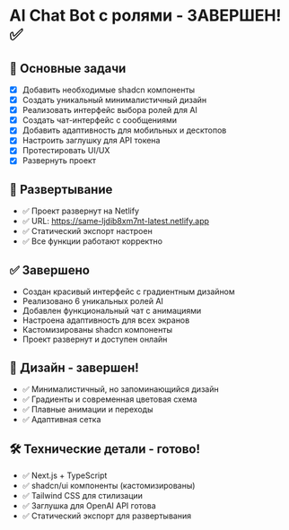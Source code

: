 # AI Chat Bot с ролями - ЗАВЕРШЕН! ✅

## 🎯 Основные задачи
- [x] Добавить необходимые shadcn компоненты
- [x] Создать уникальный минималистичный дизайн
- [x] Реализовать интерфейс выбора ролей для AI
- [x] Создать чат-интерфейс с сообщениями
- [x] Добавить адаптивность для мобильных и десктопов
- [x] Настроить заглушку для API токена
- [x] Протестировать UI/UX
- [x] Развернуть проект

## 🚀 Развертывание
- ✅ Проект развернут на Netlify
- ✅ URL: https://same-ljdib8xm7nt-latest.netlify.app
- ✅ Статический экспорт настроен
- ✅ Все функции работают корректно

## ✅ Завершено
- Создан красивый интерфейс с градиентным дизайном
- Реализовано 6 уникальных ролей AI
- Добавлен функциональный чат с анимациями
- Настроена адаптивность для всех экранов
- Кастомизированы shadcn компоненты
- Проект развернут и доступен онлайн

## 🎨 Дизайн - завершен!
- ✅ Минималистичный, но запоминающийся дизайн
- ✅ Градиенты и современная цветовая схема
- ✅ Плавные анимации и переходы
- ✅ Адаптивная сетка

## 🛠 Технические детали - готово!
- ✅ Next.js + TypeScript
- ✅ shadcn/ui компоненты (кастомизированы)
- ✅ Tailwind CSS для стилизации
- ✅ Заглушка для OpenAI API готова
- ✅ Статический экспорт для развертывания
